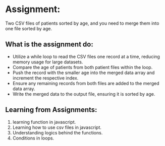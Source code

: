 # Assignment:
Two CSV files of patients sorted by age, and you need to merge them into one file sorted by age.

## What is the assignment do:

- Utilize a while loop to read the CSV files one record at a time, reducing memory usage for large datasets.
- Compare the age of patients from both patient files within the loop.
- Push the record with the smaller age into the merged data array and increment the respective index.
- Ensure any remaining records from both files are added to the merged data array.
- Write the merged data to the output file, ensuring it is sorted by age.

## Learning from Assignments:

1. learning function in javascript.
2. Learning how to use csv files in javascript.
3. Understanding logics behind the functions.
4. Conditions in loops.
